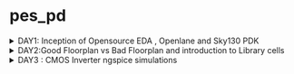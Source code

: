 # pes_pd

<details>
  <summary>
    DAY1: Inception of Opensource EDA , Openlane and Sky130 PDK 
  </summary>
  <br>
  To develop an ASIC you need three major components 
  + ``` RTL IP ```

  + ```PDK``` : Process Design Kit ; Collection of files used to model a fabrication .

  + ```EDA Tools```

    ASIC Design flow goes from RTL to GDSII
    The flow is as follows :
    + Synthesis:Converts RTL into a circuit which has elements in the standard libraray 
    + Floor Planning: Partition of CHIP die between different system building blocks and place teh IO pads or define dimension , pin locations
    + Placement: place the cells on the floorplanned rows
    + Clock Tree Synthesis:Create clock distribution networks with minimum skew 
    + Routing: Implementation of interconnects between the different layers.
    + Sign Off: DRC , LVS and STA
   
    For this course we use OpenLane which comes with various other packages such as Yosys and abc .
    Openlane is used to harden the macros and chips , Yosys is used for RTL synthesis , ABC is used for RTL optimizations , abc maps the
    netlist converted by Yosys to a technological library .Further OpenRoad performs placement and routing .

    Given is the OPenLane flow:
    ![Screenshot from 2023-09-16 21-03-59](https://github.com/AdrikaMohanty/pes_pd/assets/84654826/1e7d74d6-8c43-4d4e-b240-7f5f88be8107)

    

    ## Importing Package :
    Since different software dependencies are needed to run openlane you need to import package , so every time you run the interactive terminal you need to import the package
    by using the command ```package require openlane 0.9```

    ```
        cd OpenLane
        sudo make mount
        ./flow.tcl -interactive
    ```
  Here we are checking for pre defined module picorv32a

  ```
    package require openlane 0.9
    prep -design <filename>
    run_synthesis
```

  ![Screenshot from 2023-09-16 22-21-41](https://github.com/AdrikaMohanty/pes_pd/assets/84654826/dee1cc9a-3af5-4eab-a18d-22310e026aa7)

  
  
  The task given is to find the ratio of total number of cells to d flip flop 

  ![Screenshot from 2023-09-16 22-28-34](https://github.com/AdrikaMohanty/pes_pd/assets/84654826/28650b7a-9e9b-4a1f-a387-f0655c5ea1cf)





 From here we can see total number of cells is 9541 and dff (sky130_fd_sc_hd__dfxtp_2)is 1596, thus the ratio is 0.1672
 
</details>




<details>
  <summary>
    DAY2:Good Floorplan vs Bad Floorplan and introduction to Library cells
  </summary>
  <br>
   ## Chip floorplanning : 

  + Defining the width and height of core and die : In defining the width and height *Utilization Factor* plays an important role , UTILISATION FACTOR = Area Occupied by the Netlist / Area of the core, Aspect ratio=Height / width
  + Defining location of pre placed cells: Some IPs such as memories , clock gating cells, comparator , mux needs to be instantiated multiple times , such IPs are placed on chip before automated placement and routing .
  + De-coupling of Capacitors :Combinational blocks need to be connected to Vss and Vdd for operation . But if the circuit is large with many resistors, there might be a problem with charging and discharging of capacitors , this can lead to noise margin in the circuits ,for this we use de-coupling capacitors that is placed close to the combinational block , when switching activity takes place it detaches from circuit and the capacitance can be charged fully .
  + Power planning :  When a transition occurs on a net, charge associated with coupling capacitors may be dumped to ground. If there are not enough ground taps charge will accumulate at the tap and the ground line will act like a large resistor, raising the ground voltage and lowering our noise margin. To bypass this problem a robust PDN with many power strap taps are needed to lower the resistance associated with the PDN.
  + Pin Placement: All input pins should be placed on the left and all output pins to he right
  + Logical cell placement Blockage : Block the area occupied by the pins to prevent the PNR tool from placing logical blocks where pins are present

    ### This lab focuses on floorplanning of picorv32a , which we have previously synthesized

    ```
    cd OpenLane
    sudo make mount
    ./flow.tcl -interactive
    package require openlane 0.9
    run_synthesis
    run_floorplan
    ```
  ![image](https://github.com/AdrikaMohanty/pes_pd/assets/84654826/52f3f496-fbc2-43d9-895f-78394d333a49)


  ![image](https://github.com/AdrikaMohanty/pes_pd/assets/84654826/aa8949fa-8632-4ae6-9cb2-c0afe846f480)



  ![image](https://github.com/AdrikaMohanty/pes_pd/assets/84654826/4da51cc5-f87e-4cc2-905e-1d9154fd741a)

  ![image](https://github.com/AdrikaMohanty/pes_pd/assets/84654826/4e8d3b99-6746-4e08-8036-76d7b5f241c8)

  



  
</details>


<details>
  <summary>DAY3 : CMOS Inverter ngspice simulations</summary>

  git clone the following to get all the necessary files
  ```
cd OpenLane
git clone https://github.com/nickson-jose/vsdstdcelldesign.git
cd vsdstdcelldesign
```

make sure your sky130A.tech file is in ```vsdstdcelldesign``` folder , if not you can copy it .

To view the layout use the following command :
```
magic -T sky130A.tech sky130_inv.mag &
```

![image](https://github.com/AdrikaMohanty/pes_pd/assets/84654826/d64397ed-3638-4bcb-a767-0ca177d82910)

we perform sll the dimulstions on the spice file , to extract the spice file use the following command in tckcon window:

```
pwd
extract all
ext2spice cthresh 0 rthresh 0
ext2spice

```
![image](https://github.com/AdrikaMohanty/pes_pd/assets/84654826/48ecf6b4-a777-445d-8127-7c0b59b606d7)

you need to make some changes in the spice file to get the simulation results :

![image](https://github.com/AdrikaMohanty/pes_pd/assets/84654826/839c3b13-32cc-45d9-b409-44eda5318644)


to see the ngspice simulation:
```ngspice sky130_inv.spice```


![image](https://github.com/AdrikaMohanty/pes_pd/assets/84654826/faf3ee6a-f41d-4036-bf30-3125ab74a7e1)



To get the transient analysis of inverter you can do 
```plot y vs time a```


![image](https://github.com/AdrikaMohanty/pes_pd/assets/84654826/234693ef-0fcd-41a0-a4f2-0050dd06c6b8)






</details>
